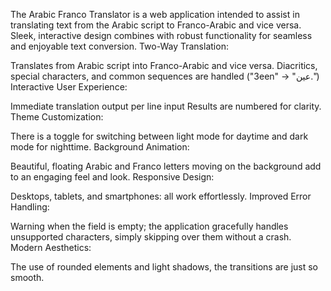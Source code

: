 The Arabic Franco Translator is a web application intended to assist in translating text from the Arabic script to Franco-Arabic and vice versa. Sleek, interactive design combines with robust functionality for seamless and enjoyable text conversion.
Two-Way Translation:

Translates from Arabic script into Franco-Arabic and vice versa.
Diacritics, special characters, and common sequences are handled ("3een" → "عين.")
Interactive User Experience:

Immediate translation output per line input
Results are numbered for clarity.
Theme Customization:

There is a toggle for switching between light mode for daytime and dark mode for nighttime.
Background Animation:

Beautiful, floating Arabic and Franco letters moving on the background add to an engaging feel and look. Responsive Design:

Desktops, tablets, and smartphones: all work effortlessly. Improved Error Handling:

Warning when the field is empty; the application gracefully handles unsupported characters, simply skipping over them without a crash. Modern Aesthetics:

The use of rounded elements and light shadows, the transitions are just so smooth.
